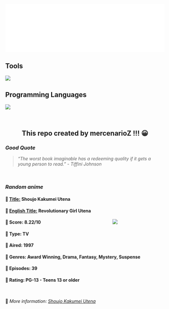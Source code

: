
<img src="svg/nai.svg" />

<p>
  <h2>Tools</h2>
  <a href="https://skillicons.dev">
    <img src="https://skillicons.dev/icons?i=git,bash,vim,ubuntu,tensorflow,pytorch,docker,raspberrypi" />
  </a>

  <br />

  <h2>Programming Languages</h2>

  <a href="https://skillicons.dev">
    <img src="https://skillicons.dev/icons?i=python,c,cpp" />
  </a>
</p>

<br />

<h2 align="center">This repo created by mercenarioZ !!! 😀</h2>
<h3><i>Good Quote</i></h3>

<blockquote>
<i>
“The worst book imaginable has a redeeming quality if it gets a young person to read.” - Tiffini Johnson
</i>
</blockquote>

<br />

<h3><i>Random anime</i></h3>

<h4>
  <strong>🥭 <u>Title:</u></strong> Shoujo Kakumei Utena
</h4>

<h4>🌿 <u>English Title:</u> Revolutionary Girl Utena</h4>

<img align="right" width="165" src=https://cdn.myanimelist.net/images/anime/1078/95285.jpg />

<h4>🌱 Score: 8.22/10</h4>

<h4>🌲 Type: TV</h4>

<h4>🌴 Aired: 1997</h4>

<h4>🌵 Genres: Award Winning, Drama, Fantasy, Mystery, Suspense</h4>

<h4>🥑 Episodes: 39</h4>

<h4>🍏 Rating: PG-13 - Teens 13 or older</h4>

<br />

🍂 *More information: [Shoujo Kakumei Utena](https://myanimelist.net/anime/440/Shoujo_Kakumei_Utena)*
    